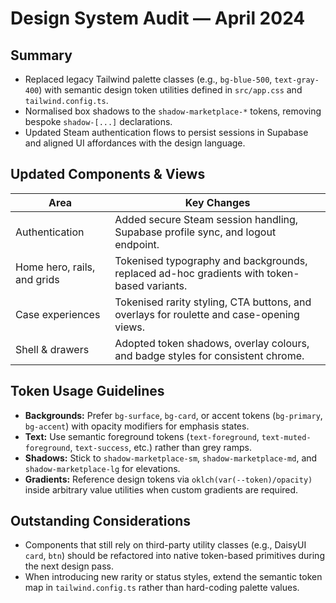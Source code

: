 # Design System Audit — April 2024

## Summary

- Replaced legacy Tailwind palette classes (e.g., `bg-blue-500`, `text-gray-400`) with semantic design token utilities defined in `src/app.css` and `tailwind.config.ts`.
- Normalised box shadows to the `shadow-marketplace-*` tokens, removing bespoke `shadow-[...]` declarations.
- Updated Steam authentication flows to persist sessions in Supabase and aligned UI affordances with the design language.

## Updated Components & Views

| Area                        | Key Changes                                                                                |
| --------------------------- | ------------------------------------------------------------------------------------------ |
| Authentication              | Added secure Steam session handling, Supabase profile sync, and logout endpoint.           |
| Home hero, rails, and grids | Tokenised typography and backgrounds, replaced ad-hoc gradients with token-based variants. |
| Case experiences            | Tokenised rarity styling, CTA buttons, and overlays for roulette and case-opening views.   |
| Shell & drawers             | Adopted token shadows, overlay colours, and badge styles for consistent chrome.            |

## Token Usage Guidelines

- **Backgrounds:** Prefer `bg-surface`, `bg-card`, or accent tokens (`bg-primary`, `bg-accent`) with opacity modifiers for emphasis states.
- **Text:** Use semantic foreground tokens (`text-foreground`, `text-muted-foreground`, `text-success`, etc.) rather than grey ramps.
- **Shadows:** Stick to `shadow-marketplace-sm`, `shadow-marketplace-md`, and `shadow-marketplace-lg` for elevations.
- **Gradients:** Reference design tokens via `oklch(var(--token)/opacity)` inside arbitrary value utilities when custom gradients are required.

## Outstanding Considerations

- Components that still rely on third-party utility classes (e.g., DaisyUI `card`, `btn`) should be refactored into native token-based primitives during the next design pass.
- When introducing new rarity or status styles, extend the semantic token map in `tailwind.config.ts` rather than hard-coding palette values.
